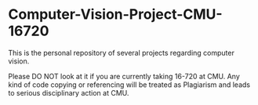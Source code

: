 # Computer-Vision-Project-CMU-16720

This is the personal repository of several projects regarding computer vision.

Please DO NOT look at it if you are currently taking 16-720 at CMU. Any kind of code copying or referencing will be treated as Plagiarism and leads to serious disciplinary action at CMU.
